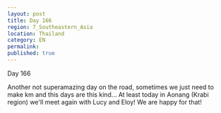 ```yaml
---
layout: post
title: Day 166
region: 7_Southeastern_Asia
location: Thailand
category: EN
permalink:
published: true
---
```


Day 166

Another not superamazing day on the road, sometimes we just need to make km and this days are this kind... At least today in Aonang (Krabi region) we'll meet again with Lucy and Eloy! We are happy for that!

<p><a
href="https://lh3.googleusercontent.com/HKbcgsq1T0rzOpmdH_tUlrwSpUxvwHpJFuoBilT9EKUTXMY0DuZmqp4P2pvKzratu-q6TYvBc_Jb-JHuZl5MDc0qIsdTr1ZgnAgE1jLP9QLnlmHdn_NGdTmQgzgVQTYQPvWat5u9yuP5u-VQ0tL_usnoKckBek_--B3MPOtTS6LNkdFvxkMFHiWyifvoxYQoC6KWhqYdW9uhu5i2aZWAAEaxcK8sxg-2M_nq2Clz9hPTkSTUBqNLrvWTvciNDOHcacdxWH0i010gJhUgjoYT4k9avCCMvhPLzjf5nvocv8MUicl459sB3VZzKJkidXK8wGVCGaIMXk3PQ19DuevD46zQVu_aizz_6egv8U-K-kBMugFCo8nsWP0cSc1eDd6ltgajELyEUfodOqPFfo7PhbrsJjdPRc_BGivCSvj1kAc-ur8_7dgR0bwarU2MVgosBSiqzLtNvQICfGpPsSNKtA7IDNiw1HHGw51j-4H-g6ORr61N0ipPSkrSrlKWRicJDdFiWqOnpYMdXlxewKM0-mk4p58Z0f3c7f6zIMEjdiOq0McDKx3yikKm6-jqbjBIjkApCni9F8i1sxpv_M6qi7C6ltVhIsdsAQmntdnW1W4-JA7Rhe1mr3J5zYwxPoYD1rM366v9gHy7ngdiwaZBHxp4ssiQdrYPpyYoFCX8K8EeSJP0JGFD9MPbK88CBgrIbZFzAFjWpJWN7ZRy7sM=w836-h627-no"><img 
src="https://lh3.googleusercontent.com/HKbcgsq1T0rzOpmdH_tUlrwSpUxvwHpJFuoBilT9EKUTXMY0DuZmqp4P2pvKzratu-q6TYvBc_Jb-JHuZl5MDc0qIsdTr1ZgnAgE1jLP9QLnlmHdn_NGdTmQgzgVQTYQPvWat5u9yuP5u-VQ0tL_usnoKckBek_--B3MPOtTS6LNkdFvxkMFHiWyifvoxYQoC6KWhqYdW9uhu5i2aZWAAEaxcK8sxg-2M_nq2Clz9hPTkSTUBqNLrvWTvciNDOHcacdxWH0i010gJhUgjoYT4k9avCCMvhPLzjf5nvocv8MUicl459sB3VZzKJkidXK8wGVCGaIMXk3PQ19DuevD46zQVu_aizz_6egv8U-K-kBMugFCo8nsWP0cSc1eDd6ltgajELyEUfodOqPFfo7PhbrsJjdPRc_BGivCSvj1kAc-ur8_7dgR0bwarU2MVgosBSiqzLtNvQICfGpPsSNKtA7IDNiw1HHGw51j-4H-g6ORr61N0ipPSkrSrlKWRicJDdFiWqOnpYMdXlxewKM0-mk4p58Z0f3c7f6zIMEjdiOq0McDKx3yikKm6-jqbjBIjkApCni9F8i1sxpv_M6qi7C6ltVhIsdsAQmntdnW1W4-JA7Rhe1mr3J5zYwxPoYD1rM366v9gHy7ngdiwaZBHxp4ssiQdrYPpyYoFCX8K8EeSJP0JGFD9MPbK88CBgrIbZFzAFjWpJWN7ZRy7sM=w836-h627-no" class="oversize" alt=""></a></p>